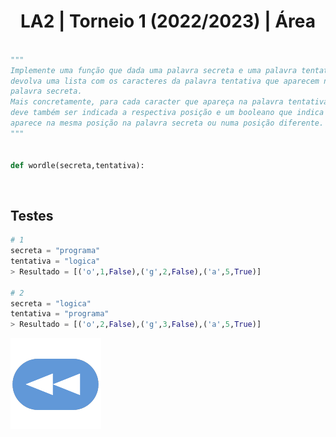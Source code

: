 <h1 style="text-align: center;">LA2 | Torneio 1 (2022/2023) | Área</h1>

```Python

"""
Implemente uma função que dada uma palavra secreta e uma palavra tentativa
devolva uma lista com os caracteres da palavra tentativa que aparecem na
palavra secreta.
Mais concretamente, para cada caracter que apareça na palavra tentativa
deve também ser indicada a respectiva posição e um booleano que indica se
aparece na mesma posição na palavra secreta ou numa posição diferente.
"""


def wordle(secreta,tentativa):

```


<br>


## Testes

```Python
# 1
secreta = "programa"
tentativa = "logica"
> Resultado = [('o',1,False),('g',2,False),('a',5,True)]

# 2
secreta = "logica"
tentativa = "programa"
> Resultado = [('o',2,False),('g',3,False),('a',5,True)]
```

[![retroceder](https://raw.githubusercontent.com/David81820/Recursos-LCC/main/Rewind.png)](https://david81820.github.io/Recursos-LCC/2ano/2sem/LA2/codigo)